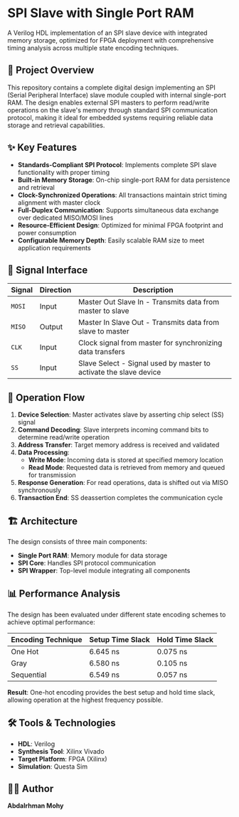 # SPI Slave with Single Port RAM

A Verilog HDL implementation of an SPI slave device with integrated memory storage, optimized for FPGA deployment with comprehensive timing analysis across multiple state encoding techniques.

## 🚀 Project Overview

This repository contains a complete digital design implementing an SPI (Serial Peripheral Interface) slave module coupled with internal single-port RAM. The design enables external SPI masters to perform read/write operations on the slave's memory through standard SPI communication protocol, making it ideal for embedded systems requiring reliable data storage and retrieval capabilities.

## ✨ Key Features

- **Standards-Compliant SPI Protocol**: Implements complete SPI slave functionality with proper timing
- **Built-in Memory Storage**: On-chip single-port RAM for data persistence and retrieval
- **Clock-Synchronized Operations**: All transactions maintain strict timing alignment with master clock
- **Full-Duplex Communication**: Supports simultaneous data exchange over dedicated MISO/MOSI lines  
- **Resource-Efficient Design**: Optimized for minimal FPGA footprint and power consumption
- **Configurable Memory Depth**: Easily scalable RAM size to meet application requirements

## 📡 Signal Interface

| Signal | Direction | Description |
|--------|-----------|-------------|
| `MOSI` | Input | Master Out Slave In - Transmits data from master to slave |
| `MISO` | Output | Master In Slave Out - Transmits data from slave to master |
| `CLK` | Input | Clock signal from master for synchronizing data transfers |
| `SS` | Input | Slave Select - Signal used by master to activate the slave device |

## 🔄 Operation Flow

1. **Device Selection**: Master activates slave by asserting chip select (SS) signal
2. **Command Decoding**: Slave interprets incoming command bits to determine read/write operation  
3. **Address Transfer**: Target memory address is received and validated
4. **Data Processing**: 
   - **Write Mode**: Incoming data is stored at specified memory location
   - **Read Mode**: Requested data is retrieved from memory and queued for transmission
5. **Response Generation**: For read operations, data is shifted out via MISO synchronously
6. **Transaction End**: SS deassertion completes the communication cycle

## 🏗️ Architecture

The design consists of three main components:

- **Single Port RAM**: Memory module for data storage
- **SPI Core**: Handles SPI protocol communication
- **SPI Wrapper**: Top-level module integrating all components

## 📊 Performance Analysis

The design has been evaluated under different state encoding schemes to achieve optimal performance:

| Encoding Technique | Setup Time Slack | Hold Time Slack |
|--------------------|------------------|-----------------|
| One Hot           | 6.645 ns         | 0.075 ns        |
| Gray              | 6.580 ns         | 0.105 ns        |
| Sequential        | 6.549 ns         | 0.057 ns        |

**Result**: One-hot encoding provides the best setup and hold time slack, allowing operation at the highest frequency possible.

## 🛠️ Tools & Technologies

- **HDL**: Verilog
- **Synthesis Tool**: Xilinx Vivado
- **Target Platform**: FPGA (Xilinx)
- **Simulation**: Questa Sim

## 👨‍💻 Author

**Abdalrhman Mohy**
